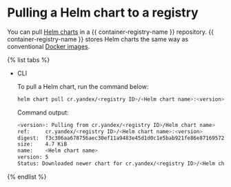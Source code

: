 # Pulling a Helm chart to a registry

You can pull [Helm charts](https://helm.sh/docs/topics/charts/) in a {{ container-registry-name }} repository. {{ container-registry-name }} stores Helm charts the same way as conventional [Docker images](../../concepts/docker-image.md).

{% list tabs %}

- CLI

  To pull a Helm chart, run the command below:

  ```bash
  helm chart pull cr.yandex/<registry ID>/<Helm chart name>:<version>
  ```

  Command output:

  ```bash
  <version>: Pulling from cr.yandex/<registry ID>/Helm chart name>
  ref:     cr.yandex/<registry ID>/<Helm chart name>:<version>
  digest:  f3c306aa678756aec30ef11a9483e45d1d0c1e5bab921fe86e8716957203239c
  size:    4.7 KiB
  name:    <Helm chart name>
  version: 5
  Status: Downloaded newer chart for cr.yandex/<registry ID>/<Helm chart name>:<version>
  ```

{% endlist %}